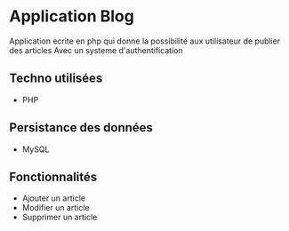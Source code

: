 # Application Blog
<!-- un # = h1   ## = h2 -->
Application ecrite en php qui donne la possibilité aux utilisateur de publier des articles
Avec un systeme d'authentification
## Techno utilisées
* PHP
## Persistance des données 
* MySQL
## Fonctionnalités
* Ajouter un article
* Modifier un article
* Supprimer un article
